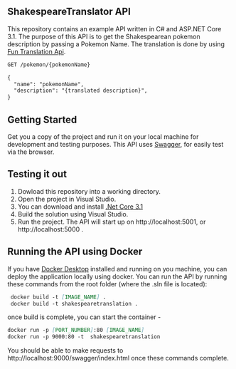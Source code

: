 ## ShakespeareTranslator API 

This repository contains an example API written in C# and ASP.NET Core 3.1.
The purpose of this API is to get the Shakespearean pokemon description by passing a Pokemon Name. The translation is done by using [Fun Translation Api](https://funtranslations.com/shakespeare).

```markdown
GET /pokemon/{pokemonName}
```

```markdown
{
  "name": "pokemonName",
  "description": "{translated description}",
}
```
## Getting Started
Get you a copy of the project and run it on your local machine for development and testing purposes.
This API uses [Swagger](https://swagger.io/), for easily test via the browser.
## Testing it out

1. Dowload this repository into a working directory.
2. Open the project in Visual Studio. 
3. You can download and install [.Net Core 3.1](https://dotnet.microsoft.com/download/dotnet-core/3.1) 
3. Build the solution using Visual Studio. 
3. Run the project. The API will start up on http://localhost:5001, or http://localhost:5000 .

## Running the API using Docker

If you have [Docker Desktop](https://www.docker.com/products/docker-desktop) installed and running on you machine, you can deploy the application locally using docker.
You can run the API  by running these commands from the root folder (where the .sln file is located):

```markdown
 docker build -t [IMAGE_NAME] .
 docker build -t shakespearetranslation .
```
once build is complete, you can start the container -

```markdown
docker run -p [PORT_NUMBER]:80 [IMAGE_NAME]
docker run -p 9000:80 -t  shakespearetranslation
```

You should be able to make requests to http://localhost:9000/swagger/index.html once these commands complete.
